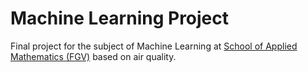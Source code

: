 # Machine Learning Project 

Final project for the subject of Machine Learning at [School of Applied Mathematics (FGV)](https://emap.fgv.br/en) based on air quality.
